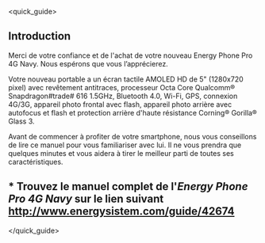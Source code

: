 <quick_guide>
## Introduction

Merci de votre confiance et de l'achat de votre nouveau Energy Phone Pro 4G Navy. Nous espérons que vous l’apprécierez.

Votre nouveau portable a un écran tactile AMOLED HD de 5" (1280x720 pixel) avec revêtement antitraces, processeur Octa Core Qualcomm® Snapdragon#trade# 616 1.5GHz, Bluetooth 4.0, Wi-Fi, GPS, connexion 4G/3G, appareil photo frontal avec flash, appareil photo arrière avec autofocus et flash et protection arrière d'haute résistance Corning® Gorilla® Glass 3.

Avant de commencer à profiter de votre smartphone, nous vous conseillons de lire ce manuel pour vous familiariser avec lui. Il ne vous prendra que quelques minutes et vous aidera à tirer le meilleur parti de toutes ses caractéristiques.

## <unique> * Trouvez le manuel complet de l'*Energy Phone Pro 4G Navy* sur le lien suivant  http://www.energysistem.com/guide/42674 </unique> 

</quick_guide>
